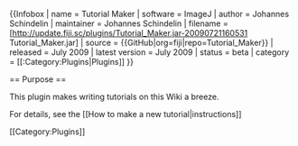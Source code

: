 {{Infobox
| name                   = Tutorial Maker
| software               = ImageJ
| author                 = Johannes Schindelin
| maintainer             = Johannes Schindelin
| filename               = [http://update.fiji.sc/plugins/Tutorial_Maker.jar-20090721160531 Tutorial_Maker.jar]
| source                 = {{GitHub|org=fiji|repo=Tutorial_Maker}}
| released               = July 2009
| latest version         = July 2009
| status                 = beta
| category               = [[:Category:Plugins|Plugins]]
}}


== Purpose ==

This plugin makes writing tutorials on this Wiki a breeze.

For details, see the [[How to make a new tutorial|instructions]]

[[Category:Plugins]]
